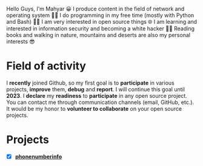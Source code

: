 Hello Guys, I'm Mahyar 😀 I produce content in the field of network and operating system 👨‍🏫 I do programming in my free time (mostly with Python and Bash) 👨‍💻 I am very interested in open source things 🌐 I am learning and interested in information security and becoming a white hacker 🐱‍💻 Reading books and walking in nature, mountains and deserts are also my personal interests 😎

# Field of activity
I **recently** joined Github, so my first goal is to **participate** in various projects, **improve** them, **debug** and **report**. I will continue this goal until **2023**.
I **declare** my **readiness** to **participate** in any open source project. You can contact me through communication channels (email, GitHub, etc.). It would be my honor to **volunteer to collaborate** on your open source projects.

# Projects
- [x] [__phonenumberinfo__](https://github.com/mahyarkermani/phonenumberinfo)
